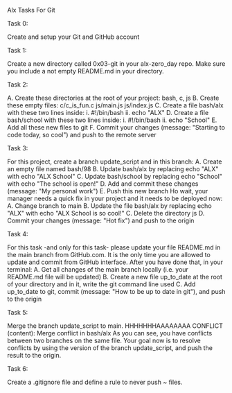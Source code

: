 Alx Tasks For Git

Task 0:

Create and setup your Git and GitHub account

Task 1:

Create a new directory called 0x03-git in your alx-zero_day repo.
Make sure you include a not empty README.md in your directory.

Task 2:

A. Create these directories at the root of your project: bash, c, js
B. Create these empty files:
c/c_is_fun.c
js/main.js
js/index.js
C. Create a file bash/alx with these two lines inside: 
i. #!/bin/bash
ii. echo "ALX"
D. Create a file bash/school with these two lines inside: 
i. #!/bin/bash
ii. echo "School"
E. Add all these new files to git
F. Commit your changes (message: "Starting to code today, so cool") and push to the remote server

Task 3:

For this project, create a branch update_script and in this branch:
A. Create an empty file named bash/98
B. Update bash/alx by replacing echo "ALX" with echo "ALX School"
C. Update bash/school by replacing echo "School" with echo "The school is open!"
D. Add and commit these changes (message: "My personal work")
E. Push this new branch
Ho wait, your manager needs a quick fix in your project and it needs to be deployed now:
A. Change branch to main
B. Update the file bash/alx by replacing echo "ALX" with echo "ALX School is so cool!"
C. Delete the directory js
D. Commit your changes (message: "Hot fix") and push to the origin

Task 4:

For this task -and only for this task- please update your file README.md in the main branch from GitHub.com. It is the only time you are allowed to update and commit from GitHub interface.
After you have done that, in your terminal:
A. Get all changes of the main branch locally (i.e. your README.md file will be updated)
B. Create a new file up_to_date at the root of your directory and in it, write the git command line used
C. Add up_to_date to git, commit (message: "How to be up to date in git"), and push to the origin

Task 5:

Merge the branch update_script to main.
HHHHHHHAAAAAAAA
CONFLICT (content): Merge conflict in bash/alx
As you can see, you have conflicts between two branches on the same file.
Your goal now is to resolve conflicts by using the version of the branch update_script, and push the result to the origin.

Task 6:

Create a .gitignore file and define a rule to never push ~ files.

